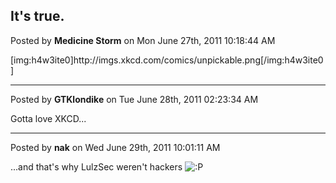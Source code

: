 ## It's true.
Posted by **Medicine Storm** on Mon June 27th, 2011 10:18:44 AM

[img:h4w3ite0]http&#58;//imgs&#46;xkcd&#46;com/comics/unpickable&#46;png[/img:h4w3ite0]

--------------------------------------------------------------------------------

Posted by **GTKlondike** on Tue June 28th, 2011 02:23:34 AM

Gotta love XKCD...

--------------------------------------------------------------------------------

Posted by **nak** on Wed June 29th, 2011 10:01:11 AM

...and that's why LulzSec weren't hackers <!-- s:P --><img src="{SMILIES_PATH}/icon_razz.gif" alt=":P" title="Razz" /><!-- s:P -->

